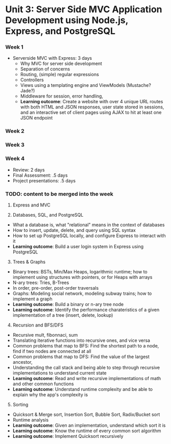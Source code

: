 # Unit 3: Server Side MVC Application Development using Node.js, Express, and PostgreSQL

### Week 1

- Serverside MVC with Express: 3 days
  - Why MVC for server side development
  - Separation of concerns
  - Routing, (simple) regular expressions
  - Controllers
  - Views using a templating engine and ViewModels (Mustache? Jade?)
  - Middleware for session, error handling, 
  - **Learning outcome**: Create a website with over 4 unique URL routes with both HTML and JSON responses, user state stored in sessions, and an interactive set of client pages using AJAX to hit at least one JSON endpoint

### Week 2

### Week 3

### Week 4

- Review: 2 days
- Final Assessment: .5 days
- Project presentations: .5 days

### TODO: content to be merged into the week

1. Express and MVC
 
2. Databases, SQL, and PostgreSQL
 - What a database is, what "relational" means in the context of databases
 - How to insert, update, delete, and query using SQL syntax
 - How to set up PostgreSQL locally, and configure Express to interact with it
 - **Learning outcome**: Build a user login system in Express using PostgreSQL
3. Trees & Graphs
 - Binary trees: BSTs, Min/Max Heaps, logarithmic runtime; how to implement using structures with pointers, or for Heaps with arrays
 - N-ary trees: Tries, B-Trees
 - In order, pre-order, post-order traversals
 - Graphs: Modeling social network, modeling subway trains; how to implement a graph
 - **Learning outcome**: Build a binary or n-ary tree node
 - **Learning outcome**: Identify the performance charateristics of a given implementation of a tree (insert, delete, lookup)
4. Recursion and BFS/DFS
 - Recursive mult, fibonnaci, sum
 - Translating iterative functions into recursive ones, and vice versa
 - Common problems that map to BFS: Find the shortest path to a node, find if two nodes are connected at all
 - Common problems that map to DFS: Find the value of the largest ancestor,
 - Understanding the call stack and being able to step through recursive implementations to understand current state
 - **Learning outcome**: Read and write recursive implementations of math and other common functions
 - **Learning outcome**: Understand runtime complexity and be able to explain why the app's complexity is 
5. Sorting
 - Quicksort & Merge sort, Insertion Sort, Bubble Sort, Radix/Bucket sort
 - Runtime analysis
 - **Learning outcome**: Given an implementation, understand which sort it is
 - **Learning outcome**: Know the runtime of every common sort algorithm
 - **Learning outcome**: Implement Quicksort recursively

